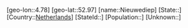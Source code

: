 ﻿---
location: [52.97,4.78]
type: City
tags:
- geo/City


SpocWebEntityId: 32915
isDeleted: false
confidential: public

---
[geo-lon::4.78]
[geo-lat::52.97]
[name::Nieuwediep]
[State::]
[Country::[Netherlands](geo/Continent/Europe/Netherlands.md)]
[StateId::]
[Population::]
[Unknown::]

